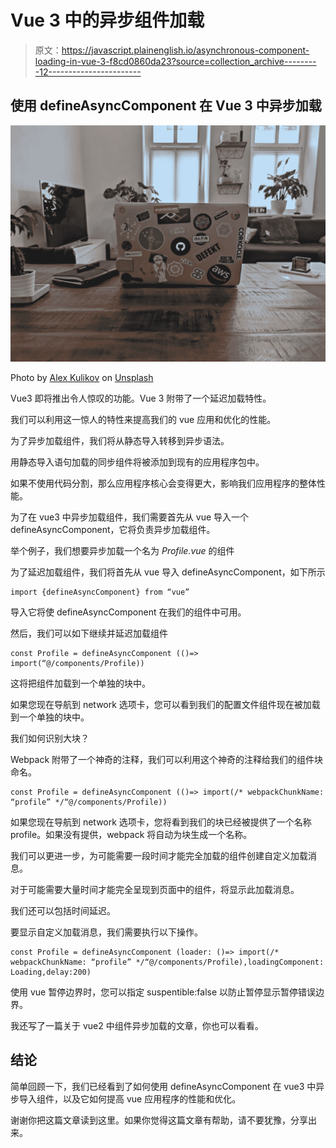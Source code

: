 # Vue 3 中的异步组件加载

> 原文：<https://javascript.plainenglish.io/asynchronous-component-loading-in-vue-3-f8cd0860da23?source=collection_archive---------12----------------------->

## 使用 defineAsyncComponent 在 Vue 3 中异步加载

![](img/4881830328b14c92a11383f74db71cc2.png)

Photo by [Alex Kulikov](https://unsplash.com/@burntime?utm_source=medium&utm_medium=referral) on [Unsplash](https://unsplash.com?utm_source=medium&utm_medium=referral)

Vue3 即将推出令人惊叹的功能。Vue 3 附带了一个延迟加载特性。

我们可以利用这一惊人的特性来提高我们的 vue 应用和优化的性能。

为了异步加载组件，我们将从静态导入转移到异步语法。

用静态导入语句加载的同步组件将被添加到现有的应用程序包中。

如果不使用代码分割，那么应用程序核心会变得更大，影响我们应用程序的整体性能。

为了在 vue3 中异步加载组件，我们需要首先从 vue 导入一个 defineAsyncComponent，它将负责异步加载组件。

举个例子，我们想要异步加载一个名为 *Profile.vue* 的组件

为了延迟加载组件，我们将首先从 vue 导入 defineAsyncComponent，如下所示

```
import {defineAsyncComponent} from “vue”
```

导入它将使 defineAsyncComponent 在我们的组件中可用。

然后，我们可以如下继续并延迟加载组件

```
const Profile = defineAsyncComponent (()=> import(“@/components/Profile))
```

这将把组件加载到一个单独的块中。

如果您现在导航到 network 选项卡，您可以看到我们的配置文件组件现在被加载到一个单独的块中。

我们如何识别大块？

Webpack 附带了一个神奇的注释，我们可以利用这个神奇的注释给我们的组件块命名。

```
const Profile = defineAsyncComponent (()=> import(/* webpackChunkName: “profile” */“@/components/Profile))
```

如果您现在导航到 network 选项卡，您将看到我们的块已经被提供了一个名称 profile。如果没有提供，webpack 将自动为块生成一个名称。

我们可以更进一步，为可能需要一段时间才能完全加载的组件创建自定义加载消息。

对于可能需要大量时间才能完全呈现到页面中的组件，将显示此加载消息。

我们还可以包括时间延迟。

要显示自定义加载消息，我们需要执行以下操作。

```
const Profile = defineAsyncComponent (loader: ()=> import(/* webpackChunkName: “profile” */“@/components/Profile),loadingComponent: Loading,delay:200)
```

使用 vue 暂停边界时，您可以指定 suspentible:false 以防止暂停显示暂停错误边界。

我还写了一篇关于 vue2 中组件异步加载的文章，你也可以看看。

## **结论**

简单回顾一下，我们已经看到了如何使用 defineAsyncComponent 在 vue3 中异步导入组件，以及它如何提高 vue 应用程序的性能和优化。

谢谢你把这篇文章读到这里。如果你觉得这篇文章有帮助，请不要犹豫，分享出来。